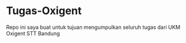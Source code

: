 # Tugas-Oxigent
Repo ini saya buat untuk tujuan mengumpulkan seluruh tugas dari UKM Oxigent STT Bandung
